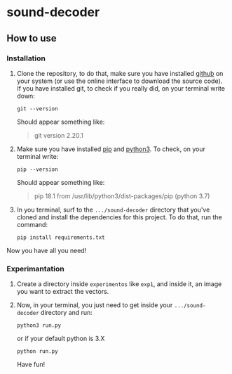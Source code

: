 # sound-decoder
## How to use
### Installation
1. Clone the repository, to do that, make sure you have installed <a href="https://www.linode.com/docs/development/version-control/how-to-install-git-on-linux-mac-and-windows/">github</a> on your system (or use the online interface to download the source code). If you have installed git, to check if you really did, on your terminal write down:

    `git --version` 
    
    Should appear something like:
    
    > git version 2.20.1

2. Make sure you have installed <a href="https://pip.pypa.io/en/stable/installing/">pip</a> and <a href="https://realpython.com/installing-python/">python3</a>. To check, on your terminal write:

    `pip --version`
    
    Should appear something like:
    
    > pip 18.1 from /usr/lib/python3/dist-packages/pip (python 3.7)

3. In you terminal, surf to the `.../sound-decoder` directory that you've cloned and install the dependencies for this project. To do that, run the command:

    `pip install requirements.txt`
    
Now you have all you need!
    
### Experimantation

1. Create a directory inside `experimentos` like ``exp1``, and inside it, an image you want to extract the vectors.

2. Now, in your terminal, you just need to get inside your `.../sound-decoder` directory and run:

    `python3 run.py`
    
    or if your default python is 3.X

    `python run.py`
    
    Have fun!
